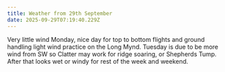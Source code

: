 ```yaml
---
title: Weather from 29th September
date: 2025-09-29T07:19:40.229Z
---
```

Very little wind Monday, nice day for top to bottom flights and ground handling light wind practice on the Long Mynd.  Tuesday is due to be more wind from SW so Clatter may work for ridge soaring, or Shepherds Tump.  After that looks wet or windy for rest of the week and weekend.
